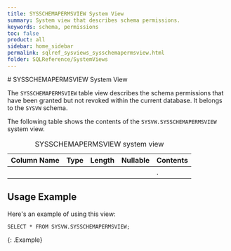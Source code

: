 ```yaml
---
title: SYSSCHEMAPERMSVIEW System View
summary: System view that describes schema permissions.
keywords: schema, permissions
toc: false
product: all
sidebar: home_sidebar
permalink: sqlref_sysviews_sysschemapermsview.html
folder: SQLReference/SystemViews
---
```

<section>
<div class="TopicContent" data-swiftype-index="true" markdown="1">
# SYSSCHEMAPERMSVIEW System View

The `SYSSCHEMAPERMSVIEW` table view describes the schema permissions that have been granted but not revoked within the current database. It belongs to the `SYSVW` schema.

The following table shows the contents of the `SYSVW.SYSSCHEMAPERMSVIEW`
system view.

<table>
    <caption>SYSSCHEMAPERMSVIEW system view</caption>
    <col />
    <col />
    <col />
    <col />
    <col />
    <thead>
        <tr>
            <th>Column Name</th>
            <th>Type</th>
            <th>Length</th>
            <th>Nullable</th>
            <th>Contents</th>
        </tr>
    </thead>
    <tbody>
        <tr>
            <td><code></code></td>
            <td><code></code></td>
            <td><code></code></td>
            <td><code></code></td>
            <td>.</td>
        </tr>
    </tbody>
</table>

## Usage Example

Here's an example of using this view:

```
SELECT * FROM SYSVW.SYSSCHEMAPERMSVIEW;
```
{: .Example}

</div>
</section>
